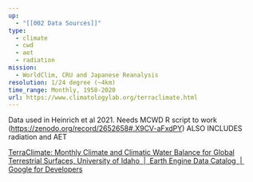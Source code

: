 ```yaml
---
up:
  - "[[002 Data Sources]]"
type:
  - climate
  - cwd
  - aet
  - radiation
mission:
  - WorldClim, CRU and Japanese Reanalysis
resolution: 1/24 degree (~4km)
time_range: Monthly, 1958-2020
url: https://www.climatologylab.org/terraclimate.html
---
```

Data used in Heinrich et al 2021. Needs MCWD R script to work (https://zenodo.org/record/2652658#.X9CV-aFxdPY) ALSO INCLUDES radiation and AET

[TerraClimate: Monthly Climate and Climatic Water Balance for Global Terrestrial Surfaces, University of Idaho  |  Earth Engine Data Catalog  |  Google for Developers](https://developers.google.com/earth-engine/datasets/catalog/IDAHO_EPSCOR_TERRACLIMATE#bands)